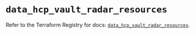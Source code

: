 # `data_hcp_vault_radar_resources`

Refer to the Terraform Registry for docs: [`data_hcp_vault_radar_resources`](https://registry.terraform.io/providers/hashicorp/hcp/0.108.0/docs/data-sources/vault_radar_resources).
